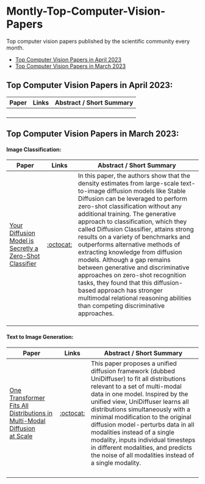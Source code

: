 # Montly-Top-Computer-Vision-Papers

Top computer vision papers published by the scientific community every month. 

* [Top Computer Vision Papers in April 2023](https://github.com/youssefHosni/Montly-Top-Computer-Vision-Papers/blob/main/README.md#:~:text=Top%20Computer%20Vision%20Papers%20in%20April%202023%3A)
* [Top Computer Vision Papers in March 2023](https://github.com/youssefHosni/Montly-Top-Computer-Vision-Papers/blob/main/README.md#:~:text=Top%20Computer%20Vision%20Papers%20in%20March%202023%3A)

<h2 align="left">Top Computer Vision Papers in April 2023:</h2>

| Paper  | Links | Abstract / Short Summary |
| ------------- | ------------- |------------- |
| []()  |  | |
| []()  | | |
| []()  | | |
| []()  | | |


<h2 align="left">Top Computer Vision Papers in March 2023:</h2>




<h4 align="left">Image Classification:</h4>

| Paper  | Links | Abstract / Short Summary |
| ------------- | ------------- |------------- |
|[Your Diffusion Model is Secretly a Zero-Shot Classifier](https://arxiv.org/abs/2303.16203) | [:octocat:](https://diffusion-classifier.github.io) | In this paper, the authors show that the density estimates from large-scale text-to-image diffusion models like Stable Diffusion can be leveraged to perform zero-shot classification without any additional training. The  generative approach to classification, which they called Diffusion Classifier, attains strong results on a variety of benchmarks and outperforms alternative methods of extracting knowledge from diffusion models. Although a gap remains between generative and discriminative approaches on zero-shot recognition tasks, they found that this diffusion-based approach has stronger multimodal relational reasoning abilities than competing discriminative approaches.|
| []()  | | |
| []()  | | |
| []()  | | |



<h4 align="left">Text to Image Generation:</h4>

| Paper  | Links | Abstract / Short Summary |
| ------------- | ------------- |------------- |
|[One Transformer Fits All Distributions in Multi-Modal Diffusion at Scale](https://arxiv.org/abs/2303.06555) |[:octocat:](https://github.com/thu-ml/unidiffuser) | This paper proposes a unified diffusion framework (dubbed UniDiffuser) to fit all distributions relevant to a set of multi-modal data in one model. Inspired by the unified view, UniDiffuser learns all distributions simultaneously with a minimal modification to the original diffusion model - perturbs data in all modalities instead of a single modality, inputs individual timesteps in different modalities, and predicts the noise of all modalities instead of a single modality. |
| []()  |  | |
| []()  | | |
| []()  | | |
| []()  | | |
